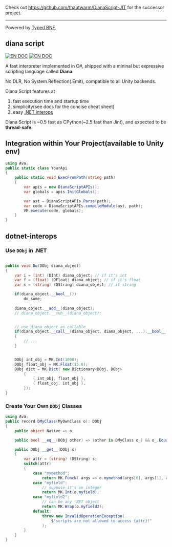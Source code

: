 
Check out https://github.com/thautwarm/DianaScript-JIT for the successor project.

---

Powered by [Typed BNF](https://github.com/thautwarm/typed-bnf).

## diana script

[![EN DOC](https://img.shields.io/badge/docs-v0.1-green.svg?style=flat)](https://github.com/thautwarm/DianaScript/blob/master/docs.md) [![CN DOC](https://img.shields.io/badge/文档-v0.1-green.svg?style=flat)](https://github.com/thautwarm/DianaScript/blob/master/docs-CN.md)

A fast interpreter implemented in C#, shipped with a mininal but expressive scripting language called **Diana**.

No DLR, No System.Reflection(.Emit), compatible to all Unity backends.

Diana Script features at

1. fast execution time and startup time
2. simplicity(see docs for the concise cheat sheet)
3. easy [.NET interops](#dotnet-interops)

Diana Script is ~0.5 fast as CPython(~2.5 fast than Jint), and expected to be **thread-safe**.

## Integration within Your Project(available to Unity env)

```C#
using Ava;
public static class YourApi
{
    public static void ExecFromPath(string path)
    {
        var apis = new DianaScriptAPIs();
        var globals = apis.InitGlobals();

        var ast = DianaScriptAPIs.Parse(path);
        var code = DianaScriptAPIs.compileModule(ast, path);
        VM.execute(code, globals);            
    }
}
```

## dotnet-interops


### Use `DObj` in .NET

```c#

public void Do(DObj diana_object)
{
    var i = (int) (DInt) diana_object; // if it's int
    var f = (float) (DFloat) diana_object; // if it's float
    var s = (string) (DString) diana_object; // it string

    if(diana_object.__bool__())
        do_some;
    
    diana_object.__add__(diana_object);
    // diana_object.__sub__(diana_object);


    // use diana_object as callable
    if(diana_object.__call__(diana_object, diana_object, ...).__bool__())
    {
        // ...
    }


    DObj int_obj = MK.Int(1000);
    DObj float_obj = MK.Float(15.0);
    DObj dict = MK.Dict( new Dictionary<DObj, DObj>
        {
            { int_obj, float_obj },
            { float_obj, int_obj },
        });
}
```

### Create Your Own `DObj` Classes


```C#
using Ava;
public record DMyClass(MyOwnClass o): DObj
{
    public object Native => o;

    public bool __eq__(DObj other) => (other is DMyClass o_) && o_.Equals(o);

    public DObj __get__(DObj s)
    {
        var attr = (string) (DString) s;
        switch(attr)
        {
            case "mymethod":
                return MK.FuncN( args => o.mymethod(args[0], args[1], args[2]) );
            case "myfield":
                // suppose it's an integer
                return MK.Int(o.myfield);
            case "myfield2":
                // can be any .NET object
                return MK.Wrap(o.myfield2);
            default:
                throw new InvalidOperationException(
                    $"scripts are not allowed to access {attr}!"
                );
        }
    }
}
```
